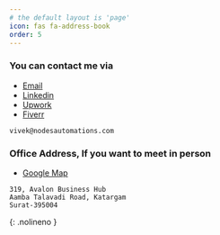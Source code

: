 ```yaml
---
# the default layout is 'page'
icon: fas fa-address-book
order: 5
---
```


### You can contact me via 
- [Email](mailto:vivek@nodesautomations.com)
- [Linkedin](https://www.linkedin.com/in/vivekpatel-nodesautomations)
- [Upwork](https://www.upwork.com/freelancers/~01f66199f6f1c07836)
- [Fiverr](https://www.fiverr.com/vivek_nodes)

```text
vivek@nodesautomations.com
```
### Office Address, If you want to meet in person
- [Google Map](https://maps.app.goo.gl/ChmAgPQBso5dbUAy6)

```text
319, Avalon Business Hub
Aamba Talavadi Road, Katargam
Surat-395004
```
{: .nolineno }
